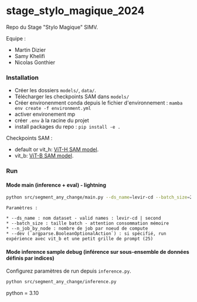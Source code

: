 # stage_stylo_magique_2024

Repo du Stage "Stylo Magique" SIMV.

Equipe : 
* Martin Dizier
* Samy Khelifi
* Nicolas Gonthier

### Installation

* Créer les dossiers `models/`, `data/`.
* Télécharger les checkpoints SAM dans `models/`
* Créer environenment conda depuis le fichier d'environnement : 
`mamba env create -f environment.yml`
* activer environement mp
* créer `.env` à la racine du projet
* install packages du repo : `pip install -e .`


Checkpoints SAM : 
* default or vit_h: [ViT-H SAM model](https://dl.fbaipublicfiles.com/segment_anything/sam_vit_h_4b8939.pth).
* vit_b: [ViT-B SAM model](https://dl.fbaipublicfiles.com/segment_anything/sam_vit_b_01ec64.pth).

### Run
#### Mode main (inference + eval) - lightning

```bash
python src/segment_any_change/main.py --ds_name=levir-cd --batch_size=2 --n_job_by_node=1 --dev
```
```
Paramètres : 

* --ds_name : nom dataset - valid names : levir-cd | second
* --batch_size : taille batch - attention consommation mémoire
* --n_job_by_node : nombre de job par noeud de compute
* --dev (`argparse.BooleanOptionalAction`) : si spécifié, run expérience avec vit_b et une petit grille de prompt (25)
```
#### Mode inference sample debug (inférence sur sous-ensemble de données définis par indices)

Configurez paramètres de run depuis `inference.py`.

```bash
python src/segment_any_change/inference.py 
```

python = 3.10
